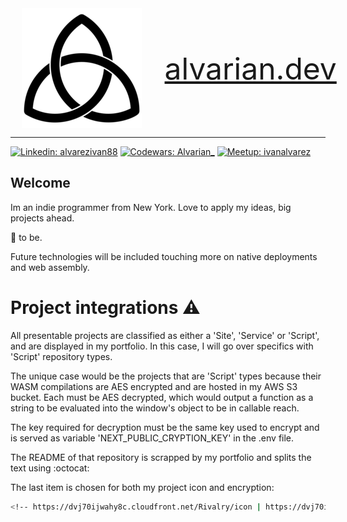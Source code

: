 <div style="display: flex; justify-content: space-around; align-items: center; background-image: url(./assets/img_bridge3.jpg); background-repeat: no-repeat; background-size: 100%; min-width: 540px">
    <img src="./assets/trifecta.png" />
    <a style="font-size: 36pt;" href="https://alvarian.dev/">alvarian.dev</a>
</div>

---

[![Linkedin: alvarezivan88](https://img.shields.io/badge/-alvarezivan88-blue?style=flat-square&logo=Linkedin&logoColor=white)](https://www.linkedin.com/in/alvarezivan88/)
[![Codewars: Alvarian_](https://img.shields.io/badge/Alvarian__-B1361E?style=flat-square&logo=codewars&logoColor=grey)](https://www.codewars.com/users/Alvarian_/)
[![Meetup: ivanalvarez](https://img.shields.io/badge/ivanalvarez-f64363?style=flat-square&logo=meetup&logoColor=white)](https://www.meetup.com/members/267302441/)

## Welcome

Im an indie programmer from New York. Love to apply my ideas, big projects ahead. 

🦄 to be.

Future technologies will be included touching more on native deployments and web assembly.

# Project integrations ⚠️
All presentable projects are classified as either a 'Site', 'Service' or 'Script', and are displayed in my portfolio. In this case, I will go over specifics with 'Script' repository types.

The unique case would be the projects that are 'Script' types because their WASM compilations are AES encrypted and are hosted in my AWS S3 bucket. Each must be AES decrypted, which would output a function as a string to be evaluated into the window's object to be in callable reach.

The key required for decryption must be the same key used to encrypt and is served as variable 'NEXT_PUBLIC_CRYPTION_KEY' in the .env file.

The README of that repository is scrapped by my portfolio and splits the text using :octocat:

The last item is chosen for both my project icon and encryption:

```bash
<!-- https://dvj70ijwahy8c.cloudfront.net/Rivalry/icon | https://dvj70ijwahy8c.cloudfront.net/Rivalry/core -->
```

